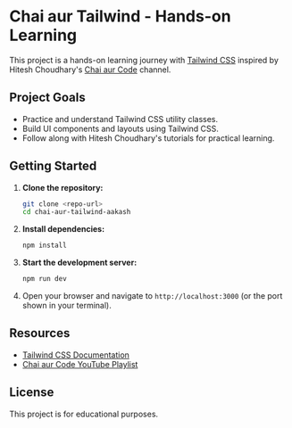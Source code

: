 # Chai aur Tailwind - Hands-on Learning

This project is a hands-on learning journey with [Tailwind CSS](https://tailwindcss.com/) inspired by Hitesh Choudhary's [Chai aur Code](https://www.youtube.com/@HiteshChoudharydotcom) channel.

## Project Goals

- Practice and understand Tailwind CSS utility classes.
- Build UI components and layouts using Tailwind CSS.
- Follow along with Hitesh Choudhary's tutorials for practical learning.

## Getting Started

1. **Clone the repository:**
   ```sh
   git clone <repo-url>
   cd chai-aur-tailwind-aakash
   ```

2. **Install dependencies:**
   ```sh
   npm install
   ```

3. **Start the development server:**
   ```sh
   npm run dev
   ```

4. Open your browser and navigate to `http://localhost:3000` (or the port shown in your terminal).

## Resources

- [Tailwind CSS Documentation](https://tailwindcss.com/docs)
- [Chai aur Code YouTube Playlist](https://www.youtube.com/@HiteshChoudharydotcom)

## License

This project is for educational purposes.

